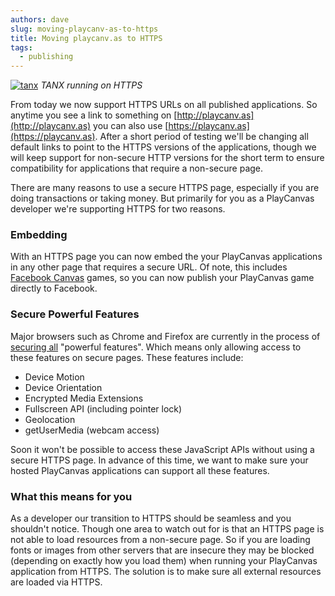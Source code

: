 ```yaml
---
authors: dave
slug: moving-playcanv-as-to-https
title: Moving playcanv.as to HTTPS
tags:
  - publishing
---
```


[![tanx](/img/tanx.jpg)](https://playcanv.as/p/aP0oxhUr)
_TANX running on HTTPS_

From today we now support HTTPS URLs on all published applications. So anytime you see a link to something on [http://playcanv.as](http://playcanv.as) you can also use [https://playcanv.as](https://playcanv.as). After a short period of testing we'll be changing all default links to point to the HTTPS versions of the applications, though we will keep support for non-secure HTTP versions for the short term to ensure compatibility for applications that require a non-secure page.

There are many reasons to use a secure HTTPS page, especially if you are doing transactions or taking money. But primarily for you as a PlayCanvas developer we're supporting HTTPS for two reasons.

### Embedding

With an HTTPS page you can now embed the your PlayCanvas applications in any other page that requires a secure URL. Of note, this includes [Facebook Canvas](https://developers.facebook.com/docs/games/gamesonfacebook) games, so you can now publish your PlayCanvas game directly to Facebook.

### Secure Powerful Features

Major browsers such as Chrome and Firefox are currently in the process of [securing all](https://bugs.chromium.org/p/chromium/issues/detail?id=481604) "powerful features". Which means only allowing access to these features on secure pages. These features include:

- Device Motion
- Device Orientation
- Encrypted Media Extensions
- Fullscreen API (including pointer lock)
- Geolocation
- getUserMedia (webcam access)

Soon it won't be possible to access these JavaScript APIs without using a secure HTTPS page. In advance of this time, we want to make sure your hosted PlayCanvas applications can support all these features.

### What this means for you

As a developer our transition to HTTPS should be seamless and you shouldn't notice. Though one area to watch out for is that an HTTPS page is not able to load resources from a non-secure page. So if you are loading fonts or images from other servers that are insecure they may be blocked (depending on exactly how you load them) when running your PlayCanvas application from HTTPS. The solution is to make sure all external resources are loaded via HTTPS.

